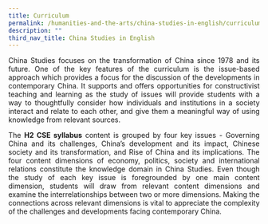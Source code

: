 ```yaml
---
title: Curriculum
permalink: /humanities-and-the-arts/china-studies-in-english/curriculum/
description: ""
third_nav_title: China Studies in English
---
```


<div align=justify>
<p>
China Studies focuses on the transformation of China since 1978 and its future. One of the key features of the curriculum is the issue-based approach which provides a focus for the discussion of the developments in contemporary China. It supports and offers opportunities for constructivist teaching and learning as the study of issues will provide students with a way to thoughtfully consider how individuals and institutions in a society interact and relate to each other, and give them a meaningful way of using knowledge from relevant sources.</p>
<p>
The <strong>H2 CSE syllabus</strong> content is grouped by four key issues - Governing China and its challenges, China’s development and its impact, Chinese society and its transformation, and Rise of China and its implications. The four content dimensions of economy, politics, society and international relations constitute the knowledge domain in China Studies. Even though the study of each key issue is foregrounded by one main content dimension, students will draw from relevant content dimensions and examine the interrelationships between two or more dimensions. Making the connections across relevant dimensions is vital to appreciate the complexity of the challenges and developments facing contemporary China.
</p>